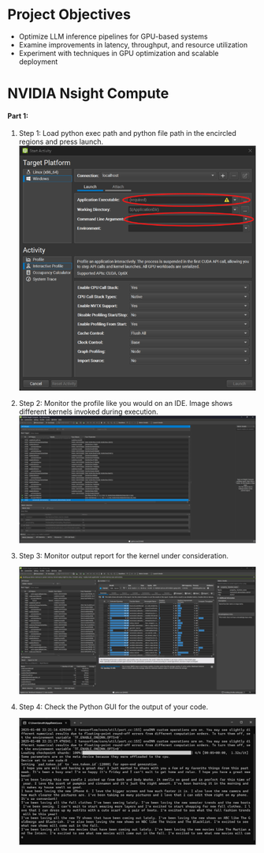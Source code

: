 # Project Objectives
- Optimize LLM inference pipelines for GPU-based systems
- Examine improvements in latency, throughput, and resource utilization
- Experiment with techniques in GPU optimization and scalable deployment

# NVIDIA Nsight Compute 
#### Part 1:
1. Step 1:
    Load python exec path and python file path in the encircled regions and press launch.
   ![First Image](nsight_start.png)

2. Step 2:
    Monitor the profile like you would on an IDE. Image shows different kernels invoked during execution.
   ![Second Image](nsight_kernel_1.png)



3. Step 3:
    Monitor output report for the kernel under consideration.
    
    ![Third Image](nsight_kernel_2.png)

4. Step 4:
    Check the Python GUI for the output of your code.

    ![Fourth Image](cmd_2.png)
